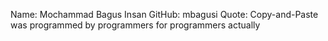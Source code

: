 Name: Mochammad Bagus Insan
GitHub: mbagusi
Quote: Copy-and-Paste was programmed by programmers for programmers actually